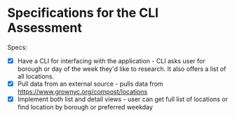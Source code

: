 # Specifications for the CLI Assessment

Specs:
- [x] Have a CLI for interfacing with the application - CLI asks user for borough or day of the week they'd like to research. It also offers a list of all locations. 
- [x] Pull data from an external source - pulls data from https://www.grownyc.org/compost/locations
- [x] Implement both list and detail views - user can get full list of locations or find location by borough or preferred weekday
